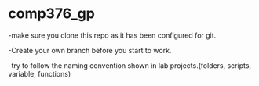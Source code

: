 # comp376_gp


-make sure you clone this repo as it has been configured for git.

-Create your own branch before you start to work.

-try to follow the naming convention shown in lab projects.(folders, scripts, variable, functions)
